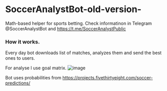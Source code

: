 # SoccerAnalystBot-old-version-

Math-based helper for sports betting. Check informatinon in Telegram @SoccerAnalystBot and https://t.me/SoccerAnalystPublic 

### How it works.

Every day bot downloads list of matches, analyzes them and send the best ones to users.

For analyse I use goal matrix.
![image](https://user-images.githubusercontent.com/61517245/185801190-fbe17cdb-cf54-41b5-a5cb-3fde6fb1f5a1.png)

Bot uses probabilities from https://projects.fivethirtyeight.com/soccer-predictions/
